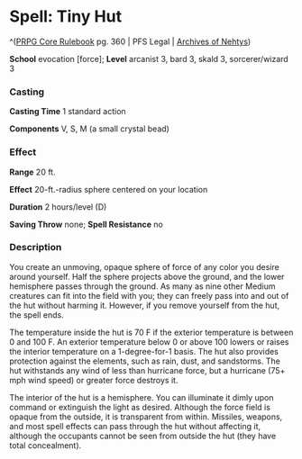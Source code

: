 # Spell: Tiny Hut

^([PRPG Core Rulebook][ss-tiny-hut] pg. 360 | PFS Legal | [Archives of Nehtys][sn-tiny-hut])

**School** evocation [force]; **Level** arcanist 3, bard 3, skald 3, sorcerer/wizard 3

### Casting

**Casting Time** 1 standard action  

**Components** V, S, M (a small crystal bead)

### Effect

**Range** 20 ft.  

**Effect** 20-ft.-radius sphere centered on your location  

**Duration** 2 hours/level (D)  

**Saving Throw** none; **Spell Resistance** no

### Description

You create an unmoving, opaque sphere of force of any color you desire around yourself. Half the sphere projects above the ground, and the lower hemisphere passes through the ground. As many as nine other Medium creatures can fit into the field with you; they can freely pass into and out of the hut without harming it. However, if you remove yourself from the hut, the spell ends.  

The temperature inside the hut is 70 F if the exterior temperature is between 0 and 100 F. An exterior temperature below 0 or above 100 lowers or raises the interior temperature on a 1-degree-for-1 basis. The hut also provides protection against the elements, such as rain, dust, and sandstorms. The hut withstands any wind of less than hurricane force, but a hurricane (75+ mph wind speed) or greater force destroys it.  

The interior of the hut is a hemisphere. You can illuminate it dimly upon command or extinguish the light as desired. Although the force field is opaque from the outside, it is transparent from within. Missiles, weapons, and most spell effects can pass through the hut without affecting it, although the occupants cannot be seen from outside the hut (they have total concealment).

[ss-tiny-hut]: http://paizo.com/pathfinderRPG/v57
[sn-tiny-hut]: http://www.archivesofnethys.com/SpellDisplay.aspx?ItemName=Tiny%20Hut